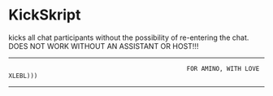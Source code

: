 # KickSkript
kicks all chat participants without the possibility of re-entering the chat. DOES NOT WORK WITHOUT AN ASSISTANT OR HOST!!!


-------------------------------------------------------------------------------------------------------------------------------------------------------------------------
                                                           
                                                     FOR AMINO, WITH LOVE XLEBL)))


-------------------------------------------------------------------------------------------------------------------------------------------------------------------------
